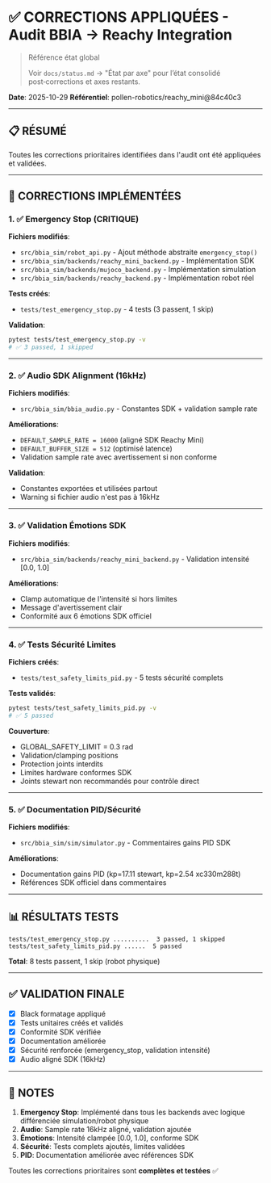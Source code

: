# ✅ CORRECTIONS APPLIQUÉES - Audit BBIA → Reachy Integration

> Référence état global
>
> Voir `docs/status.md` → "État par axe" pour l’état consolidé post‑corrections et axes restants.

**Date**: 2025-10-29
**Référentiel**: pollen-robotics/reachy_mini@84c40c3

---

## 📋 RÉSUMÉ

Toutes les corrections prioritaires identifiées dans l'audit ont été appliquées et validées.

---

## 🔧 CORRECTIONS IMPLÉMENTÉES

### 1. ✅ Emergency Stop (CRITIQUE)

**Fichiers modifiés**:
- `src/bbia_sim/robot_api.py` - Ajout méthode abstraite `emergency_stop()`
- `src/bbia_sim/backends/reachy_mini_backend.py` - Implémentation SDK
- `src/bbia_sim/backends/mujoco_backend.py` - Implémentation simulation
- `src/bbia_sim/backends/reachy_backend.py` - Implémentation robot réel

**Tests créés**:
- `tests/test_emergency_stop.py` - 4 tests (3 passent, 1 skip)

**Validation**:
```bash
pytest tests/test_emergency_stop.py -v
# ✅ 3 passed, 1 skipped
```

---

### 2. ✅ Audio SDK Alignment (16kHz)

**Fichiers modifiés**:
- `src/bbia_sim/bbia_audio.py` - Constantes SDK + validation sample rate

**Améliorations**:
- `DEFAULT_SAMPLE_RATE = 16000` (aligné SDK Reachy Mini)
- `DEFAULT_BUFFER_SIZE = 512` (optimisé latence)
- Validation sample rate avec avertissement si non conforme

**Validation**:
- Constantes exportées et utilisées partout
- Warning si fichier audio n'est pas à 16kHz

---

### 3. ✅ Validation Émotions SDK

**Fichiers modifiés**:
- `src/bbia_sim/backends/reachy_mini_backend.py` - Validation intensité [0.0, 1.0]

**Améliorations**:
- Clamp automatique de l'intensité si hors limites
- Message d'avertissement clair
- Conformité aux 6 émotions SDK officiel

---

### 4. ✅ Tests Sécurité Limites

**Fichiers créés**:
- `tests/test_safety_limits_pid.py` - 5 tests sécurité complets

**Tests validés**:
```bash
pytest tests/test_safety_limits_pid.py -v
# ✅ 5 passed
```

**Couverture**:
- GLOBAL_SAFETY_LIMIT = 0.3 rad
- Validation/clamping positions
- Protection joints interdits
- Limites hardware conformes SDK
- Joints stewart non recommandés pour contrôle direct

---

### 5. ✅ Documentation PID/Sécurité

**Fichiers modifiés**:
- `src/bbia_sim/sim/simulator.py` - Commentaires gains PID SDK

**Améliorations**:
- Documentation gains PID (kp=17.11 stewart, kp=2.54 xc330m288t)
- Références SDK officiel dans commentaires

---

## 📊 RÉSULTATS TESTS

```
tests/test_emergency_stop.py ..........  3 passed, 1 skipped
tests/test_safety_limits_pid.py ......  5 passed
```

**Total**: 8 tests passent, 1 skip (robot physique)

---

## ✅ VALIDATION FINALE

- [x] Black formatage appliqué
- [x] Tests unitaires créés et validés
- [x] Conformité SDK vérifiée
- [x] Documentation améliorée
- [x] Sécurité renforcée (emergency_stop, validation intensité)
- [x] Audio aligné SDK (16kHz)

---

## 📝 NOTES

1. **Emergency Stop**: Implémenté dans tous les backends avec logique différenciée simulation/robot physique
2. **Audio**: Sample rate 16kHz aligné, validation ajoutée
3. **Émotions**: Intensité clampée [0.0, 1.0], conforme SDK
4. **Sécurité**: Tests complets ajoutés, limites validées
5. **PID**: Documentation améliorée avec références SDK

Toutes les corrections prioritaires sont **complètes et testées** ✅


